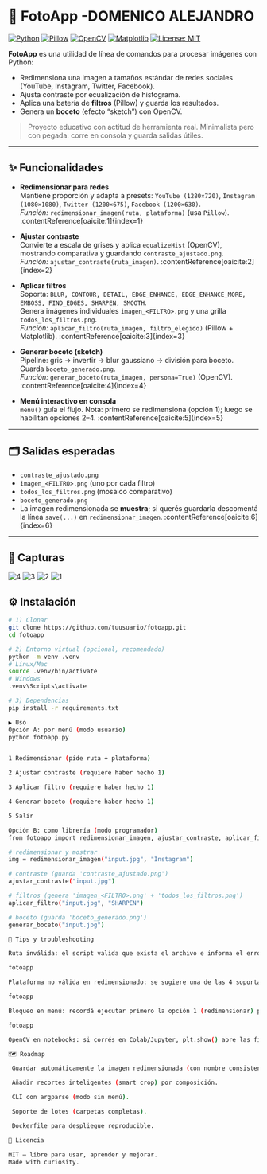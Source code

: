 # 📸 FotoApp -DOMENICO ALEJANDRO

[![Python](https://img.shields.io/badge/Python-3.9%2B-blue?logo=python&logoColor=white)](https://www.python.org/)
[![Pillow](https://img.shields.io/badge/Pillow-Image%20Processing-4B8BBE)](https://python-pillow.org/)
[![OpenCV](https://img.shields.io/badge/OpenCV-Computer%20Vision-5C3EE8)](https://opencv.org/)
[![Matplotlib](https://img.shields.io/badge/Matplotlib-Plotting-0C5A5A)](https://matplotlib.org/)
[![License: MIT](https://img.shields.io/badge/License-MIT-green.svg)](./LICENSE)

**FotoApp** es una utilidad de línea de comandos para procesar imágenes con Python:
- Redimensiona una imagen a tamaños estándar de redes sociales (YouTube, Instagram, Twitter, Facebook).
- Ajusta contraste por ecualización de histograma.
- Aplica una batería de **filtros** (Pillow) y guarda los resultados.
- Genera un **boceto** (efecto “sketch”) con OpenCV.

> Proyecto educativo con actitud de herramienta real. Minimalista pero con pegada: corre en consola y guarda salidas útiles.

---

## ✨ Funcionalidades

- **Redimensionar para redes**  
  Mantiene proporción y adapta a presets: `YouTube (1280×720)`, `Instagram (1080×1080)`, `Twitter (1200×675)`, `Facebook (1200×630)`.  
  _Función:_ `redimensionar_imagen(ruta, plataforma)` (usa `Pillow`). :contentReference[oaicite:1]{index=1}

- **Ajustar contraste**  
  Convierte a escala de grises y aplica `equalizeHist` (OpenCV), mostrando comparativa y guardando `contraste_ajustado.png`.  
  _Función:_ `ajustar_contraste(ruta_imagen)`. :contentReference[oaicite:2]{index=2}

- **Aplicar filtros**  
  Soporta: `BLUR, CONTOUR, DETAIL, EDGE_ENHANCE, EDGE_ENHANCE_MORE, EMBOSS, FIND_EDGES, SHARPEN, SMOOTH`.  
  Genera imágenes individuales `imagen_<FILTRO>.png` y una grilla `todos_los_filtros.png`.  
  _Función:_ `aplicar_filtro(ruta_imagen, filtro_elegido)` (Pillow + Matplotlib). :contentReference[oaicite:3]{index=3}

- **Generar boceto (sketch)**  
  Pipeline: gris → invertir → blur gaussiano → división para boceto. Guarda `boceto_generado.png`.  
  _Función:_ `generar_boceto(ruta_imagen, persona=True)` (OpenCV). :contentReference[oaicite:4]{index=4}

- **Menú interactivo en consola**  
  `menu()` guía el flujo. Nota: primero se redimensiona (opción 1); luego se habilitan opciones 2–4. :contentReference[oaicite:5]{index=5}

---

## 🗂️ Salidas esperadas

- `contraste_ajustado.png`  
- `imagen_<FILTRO>.png` (uno por cada filtro)  
- `todos_los_filtros.png` (mosaico comparativo)  
- `boceto_generado.png`  
- La imagen redimensionada se **muestra**; si querés guardarla descomentá la línea `save(...)` en `redimensionar_imagen`. :contentReference[oaicite:6]{index=6}

---
## 📸 Capturas
![4](https://github.com/user-attachments/assets/41c71fc8-1d5a-46dc-bc0b-f744414aaf9e)
![3](https://github.com/user-attachments/assets/0034bf7a-762e-41cf-96da-72fdff80a4df)
![2](https://github.com/user-attachments/assets/472bdcc6-a19a-4a8c-bd77-de80c7b53b45)
![1](https://github.com/user-attachments/assets/40d43152-ee7e-4d9c-aeca-3ca80939f386)




## ⚙️ Instalación

```bash
# 1) Clonar
git clone https://github.com/tuusuario/fotoapp.git
cd fotoapp

# 2) Entorno virtual (opcional, recomendado)
python -m venv .venv
# Linux/Mac
source .venv/bin/activate
# Windows
.venv\Scripts\activate

# 3) Dependencias
pip install -r requirements.txt

▶️ Uso
Opción A: por menú (modo usuario)
python fotoapp.py


1 Redimensionar (pide ruta + plataforma)

2 Ajustar contraste (requiere haber hecho 1)

3 Aplicar filtro (requiere haber hecho 1)

4 Generar boceto (requiere haber hecho 1)

5 Salir

Opción B: como librería (modo programador)
from fotoapp import redimensionar_imagen, ajustar_contraste, aplicar_filtro, generar_boceto

# redimensionar y mostrar
img = redimensionar_imagen("input.jpg", "Instagram")

# contraste (guarda 'contraste_ajustado.png')
ajustar_contraste("input.jpg")

# filtros (genera 'imagen_<FILTRO>.png' + 'todos_los_filtros.png')
aplicar_filtro("input.jpg", "SHARPEN")

# boceto (guarda 'boceto_generado.png')
generar_boceto("input.jpg")

🧪 Tips y troubleshooting

Ruta inválida: el script valida que exista el archivo e informa el error. 

fotoapp

Plataforma no válida en redimensionado: se sugiere una de las 4 soportadas. 

fotoapp

Bloqueo en menú: recordá ejecutar primero la opción 1 (redimensionar) para habilitar 2–4. 

fotoapp

OpenCV en notebooks: si corrés en Colab/Jupyter, plt.show() abre las figuras; en server headless podés revisar los archivos guardados.

🗺️ Roadmap

 Guardar automáticamente la imagen redimensionada (con nombre consistente).

 Añadir recortes inteligentes (smart crop) por composición.

 CLI con argparse (modo sin menú).

 Soporte de lotes (carpetas completas).

 Dockerfile para despliegue reproducible.

🧾 Licencia

MIT — libre para usar, aprender y mejorar.
Made with curiosity.
